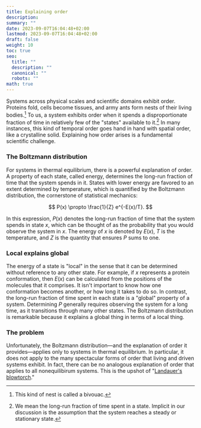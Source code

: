 ```yaml
---
title: Explaining order
description: 
summary: ""
date: 2023-09-07T16:04:48+02:00
lastmod: 2023-09-07T16:04:48+02:00
draft: false
weight: 10
toc: true
seo:
  title: ""
  description: ""
  canonical: ""
  robots: ""
math: true
---
```


Systems across physical scales and scientific domains exhibit order. Proteins fold, cells become tissues, and army ants form nests of their living bodies.[^1] To us, a system exhibits order when it spends a disproportionate fraction of time in relatively few of the "states" available to it.[^2] In many instances, this kind of temporal order goes hand in hand with spatial order, like a crystalline solid. Explaining how order arises is a fundamental scientific challenge.

### The Boltzmann distribution

For systems in thermal equilibrium, there is a powerful explanation of order. A property of each state, called energy, determines the long-run fraction of time that the system spends in it. States with lower energy are favored to an extent determined by temperature, which is quantified by the Boltzmann distribution, the cornerstone of statistical mechanics:

$$ P(x) \propto \frac{1}{Z} e^{-E(x)/T}. $$

In this expression, $P(x)$ denotes the long-run fraction of time that the system spends in state $x$, which can be thought of as the probability that you would observe the system in $x$. The energy of $x$ is denoted by $E(x)$, $T$ is the temperature, and $Z$ is the quantity that ensures $P$ sums to one.

### Local explains global

The energy of a state is "local" in the sense that it can be determined without reference to any other state. For example, if $x$ represents a protein conformation, then $E(x)$ can be calculated from the positions of the molecules that it comprises. It isn't important to know how one conformation becomes another, or how long it takes to do so. In contrast, the long-run fraction of time spent in each state is a "global" property of a system. Determining $P$ generally requires observing the system for a long time, as it transitions through many other states. The Boltzmann distribution is remarkable because it explains a global thing in terms of a local thing.

### The problem

Unfortunately, the Boltzmann distribution—and the explanation of order it provides—applies only to systems in thermal equilibrium. In particular, it does not apply to the many spectacular forms of order that living and driven systems exhibit. In fact, there can be no analogous explanation of order that applies to all nonequilibirum systems. This is the upshot of "[Landauer's blowtorch](/docs/background/landauers-blowtorch)."



[^1]: This kind of nest is called a bivouac.
[^2]: We mean the long-run fraction of time spent in a state. Implicit in our discussion is the assumption that the system reaches a steady or stationary state.
